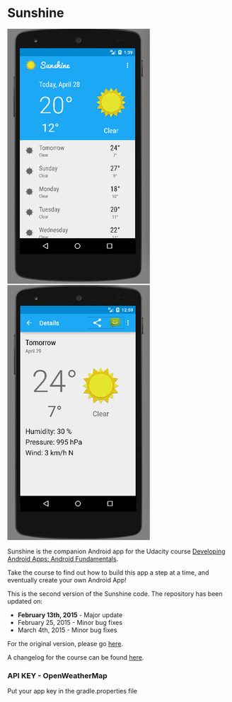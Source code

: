 Sunshine
========

![alt text](https://raw.githubusercontent.com/tiagofrbarbosa/Nanodegree_sunshine/master/screenshots/cap01.png)
![alt text](https://raw.githubusercontent.com/tiagofrbarbosa/Nanodegree_sunshine/master/screenshots/cap02.png)

Sunshine is the companion Android app for the Udacity course [Developing Android Apps: Android Fundamentals](https://www.udacity.com/course/ud853).

Take the course to find out how to build this app a step at a time, and eventually create your own Android App!

This is the second version of the Sunshine code. The repository has been updated on:

* **February 13th, 2015** - Major update
* February 25, 2015 - Minor bug fixes
* March 4th, 2015 - Minor bug fixes

For the original version, please go [here](https://github.com/udacity/Sunshine).

A changelog for the course can be found [here](https://docs.google.com/a/knowlabs.com/document/d/193xJb_OpcNCqgquMhxPrMh05IEYFXQqt0S6-6YK8gBw/pub).

### API KEY - OpenWeatherMap

Put your app key in the gradle.properties file
